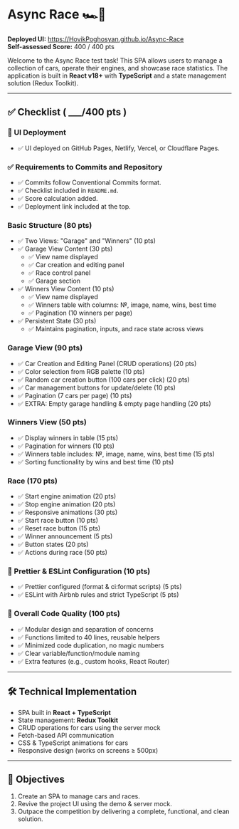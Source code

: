 # Async Race 🏎️💨

**Deployed UI:** https://HovikPoghosyan.github.io/Async-Race  
**Self-assessed Score:** 400 / 400 pts  

Welcome to the Async Race test task! This SPA allows users to manage a collection of cars, operate their engines, and showcase race statistics. The application is built in **React v18+** with **TypeScript** and a state management solution (Redux Toolkit).  

---

## ✅ Checklist ( ___/400 pts )

### 🚀 UI Deployment
- ✅ UI deployed on GitHub Pages, Netlify, Vercel, or Cloudflare Pages.

### ✅ Requirements to Commits and Repository
- ✅ Commits follow Conventional Commits format.
- ✅ Checklist included in `README.md`.
- ✅ Score calculation added.
- ✅ Deployment link included at the top.

### Basic Structure (80 pts)
- ✅ Two Views: "Garage" and "Winners" (10 pts)
- ✅ Garage View Content (30 pts)
  - ✅ View name displayed
  - ✅ Car creation and editing panel
  - ✅ Race control panel
  - ✅ Garage section
- ✅ Winners View Content (10 pts)
  - ✅ View name displayed
  - ✅ Winners table with columns: №, image, name, wins, best time
  - ✅ Pagination (10 winners per page)
- ✅ Persistent State (30 pts)
  - ✅ Maintains pagination, inputs, and race state across views

### Garage View (90 pts)
- ✅ Car Creation and Editing Panel (CRUD operations) (20 pts)
- ✅ Color selection from RGB palette (10 pts)
- ✅ Random car creation button (100 cars per click) (20 pts)
- ✅ Car management buttons for update/delete (10 pts)
- ✅ Pagination (7 cars per page) (10 pts)
- ✅ EXTRA: Empty garage handling & empty page handling (20 pts)

### Winners View (50 pts)
- ✅ Display winners in table (15 pts)
- ✅ Pagination for winners (10 pts)
- ✅ Winners table includes: №, image, name, wins, best time (15 pts)
- ✅ Sorting functionality by wins and best time (10 pts)

### Race (170 pts)
- ✅ Start engine animation (20 pts)
- ✅ Stop engine animation (20 pts)
- ✅ Responsive animations (30 pts)
- ✅ Start race button (10 pts)
- ✅ Reset race button (15 pts)
- ✅ Winner announcement (5 pts)
- ✅ Button states (20 pts)
- ✅ Actions during race (50 pts)

### 🎨 Prettier & ESLint Configuration (10 pts)
- ✅ Prettier configured (format & ci:format scripts) (5 pts)
- ✅ ESLint with Airbnb rules and strict TypeScript (5 pts)

### 🌟 Overall Code Quality (100 pts)
- ✅ Modular design and separation of concerns
- ✅ Functions limited to 40 lines, reusable helpers
- ✅ Minimized code duplication, no magic numbers
- ✅ Clear variable/function/module naming
- ✅ Extra features (e.g., custom hooks, React Router)

---

## 🛠️ Technical Implementation
- SPA built in **React + TypeScript**  
- State management: **Redux Toolkit**  
- CRUD operations for cars using the server mock  
- Fetch-based API communication  
- CSS & TypeScript animations for cars  
- Responsive design (works on screens ≥ 500px)  

---

## 🎯 Objectives
1. Create an SPA to manage cars and races.
2. Revive the project UI using the demo & server mock.
3. Outpace the competition by delivering a complete, functional, and clean solution.

